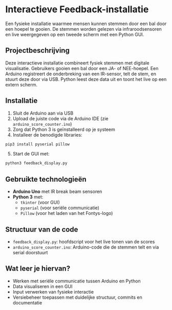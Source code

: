# Interactieve Feedback-installatie

Een fysieke installatie waarmee mensen kunnen stemmen door een bal door een hoepel te gooien. De stemmen worden gelezen via infraroodsensoren en live weergegeven op een tweede scherm met een Python GUI.

## Projectbeschrijving

Deze interactieve installatie combineert fysiek stemmen met digitale visualisatie. Gebruikers gooien een bal door een JA- of NEE-hoepel. Een Arduino registreert de onderbreking van een IR-sensor, telt de stem, en stuurt deze door via USB. Python leest deze data uit en toont het live op een extern scherm.

## Installatie

1. Sluit de Arduino aan via USB
2. Upload de juiste code via de Arduino IDE (zie `arduino_score_counter.ino`)
3. Zorg dat Python 3 is geïnstalleerd op je systeem
4. Installeer de benodigde libraries:
```bash
pip3 install pyserial pillow
```
5. Start de GUI met:
```bash
python3 feedback_display.py
```

## Gebruikte technologieën

- **Arduino Uno** met IR break beam sensoren
- **Python 3** met:
  - `tkinter` (voor GUI)
  - `pyserial` (voor seriële communicatie)
  - `Pillow` (voor het laden van het Fontys-logo)

## Structuur van de code

- `feedback_display.py`: hoofdscript voor het live tonen van de scores
- `arduino_score_counter.ino`: Arduino-code die de stemmen telt en via serial doorstuurt

## Wat leer je hiervan?

- Werken met seriële communicatie tussen Arduino en Python
- Data visualiseren in een GUI
- Input verwerken van fysieke interactie
- Versiebeheer toepassen met duidelijke structuur, commits en documentatie
